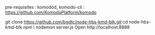 pre-requisites : komodod, komodo-cli : https://github.com/KomodoPlatform/komodo 

 git clone https://github.com/bgdtc/node-hbs-kmd-blk.git
 cd node-hbs-kmd-blk
 npm i
 nodemon server.js
 Open http://localhost:8888 
